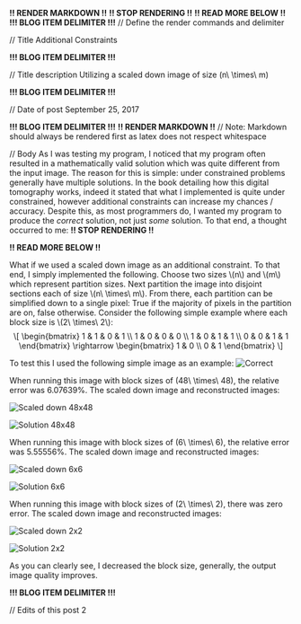 **!! RENDER MARKDOWN !!**
**!! STOP RENDERING !!**
**!! READ MORE BELOW !!**
**!!! BLOG ITEM DELIMITER !!!**
// Define the render commands and delimiter

// Title
Additional Constraints

**!!! BLOG ITEM DELIMITER !!!**

// Title description
Utilizing a scaled down image of size <span class="math inline">\(n\ \times\ m\)</span>

**!!! BLOG ITEM DELIMITER !!!**

// Date of post 
September 25, 2017

**!!! BLOG ITEM DELIMITER !!!**
**!! RENDER MARKDOWN !!**
// Note: Markdown should always be rendered first as latex does not respect whitespace

// Body
As I was testing my program, I noticed that my program often resulted in a mathematically valid solution which was quite different from the input image. The reason for this is simple: under constrained problems generally have multiple solutions. In the book detailing how this digital tomography works, indeed it stated that what I implemented is quite under constrained, however additional constraints can increase my chances / accuracy. Despite this, as most programmers do, I wanted my program to produce the *correct* solution, not just _some_ solution. To that end, a thought occurred to me:
**!! STOP RENDERING !!**

**!! READ MORE BELOW !!**

<p>What if we used a scaled down image as an additional constraint. To that end, I simply implemented the following. Choose two sizes <span class="math inline">\(n\)</span> and <span class="math inline">\(m\)</span> which represent partition sizes. Next partition the image into disjoint sections each of size <span class="math inline">\(n\ \times\ m\)</span>. From there, each partition can be simplified down to a single pixel: True if the majority of pixels in the partition are on, false otherwise. Consider the following simple example where each block size is <span class="math inline">\(2\ \times\ 2\)</span>: <span class="math display">\[ \begin{bmatrix} 1 &amp; 1 &amp; 0 &amp; 1 \\ 1 &amp; 0 &amp; 0 &amp; 0 \\ 1 &amp; 0 &amp; 1 &amp; 1 \\ 0 &amp; 0 &amp; 1 &amp; 1 \end{bmatrix} \rightarrow \begin{bmatrix} 1 &amp; 0 \\ 0 &amp; 1 \end{bmatrix} \]</span></p>

To test this I used the following simple image as an example:
![Correct](https://zwimer.github.io/zwimer.com//SAT-Blog/Blogs/figs/Additional-Constraints/Correct.bmp)

When running this image with block sizes of <span class="math inline">\(48\ \times\ 48\)</span>, the relative error was 6.07639%. The scaled down image and reconstructed images:

![Scaled down 48x48](https://zwimer.github.io/zwimer.com//SAT-Blog/Blogs/figs/Additional-Constraints/Scaled-48.bmp)

![Solution 48x48](https://zwimer.github.io/zwimer.com//SAT-Blog/Blogs/figs/Additional-Constraints/Scale-48.bmp)

When running this image with block sizes of <span class="math inline">\(6\ \times\ 6\)</span>, the relative error was 5.55556%. The scaled down image and reconstructed images:

![Scaled down 6x6](https://zwimer.github.io/zwimer.com//SAT-Blog/Blogs/figs/Additional-Constraints/Scaled-6.bmp)

![Solution 6x6](https://zwimer.github.io/zwimer.com//SAT-Blog/Blogs/figs/Additional-Constraints/Scale-6.bmp)

When running this image with block sizes of <span class="math inline">\(2\ \times\ 2\)</span>, there was zero error. The scaled down image and reconstructed images:

![Scaled down 2x2](https://zwimer.github.io/zwimer.com//SAT-Blog/Blogs/figs/Additional-Constraints/Scaled-2.bmp)

![Solution 2x2](https://zwimer.github.io/zwimer.com//SAT-Blog/Blogs/figs/Additional-Constraints/Scale-2.bmp)

As you can clearly see, I decreased the block size, generally, the output image quality improves.

**!!! BLOG ITEM DELIMITER !!!**

// Edits of this post
2
